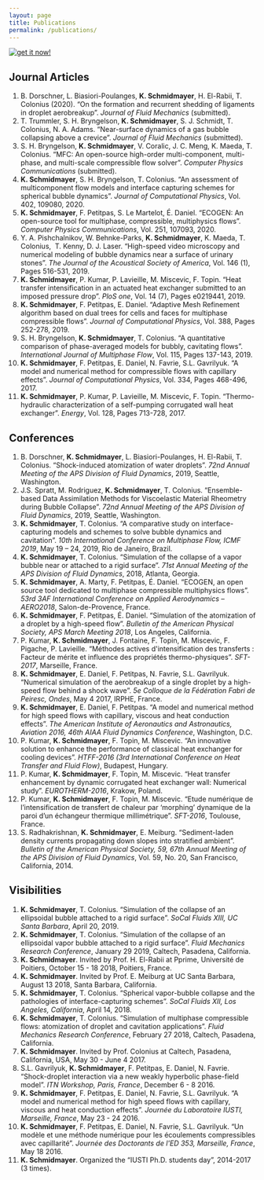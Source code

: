 ```yaml
---
layout: page
title: Publications
permalink: /publications/
---
```


<article>
	<div class="buttonGS">
		<a href="https://scholar.google.fr/citations?hl=fr&user=Kh66nvkAAAAJ&authorid=703095262117089964&view_op=list_works&gmla=AJsN-F43GmrDZee_ehr2VNaKfWLQBPGmIYjrPhIEAQTvXAAsT7634xPI6Pfo0O28H7uomu3Xorfi-0md9YuObN-pDHtyigG7Xw3seRZ_8sXdKQJfPM1oqSDHJF89noVNBoMUByImik7y" target="_blank"> <img src="{{ "/assets/images/transparent.png" | prepend: site.baseurl }}" alt="get it now!" /> </a>
	</div>
</article>

<article>
	<h2> Journal Articles </h2>
	<ol>
		<li> B. Dorschner, L. Biasiori-Poulanges, <span style="font-weight:bold">K. Schmidmayer</span>, H. El-Rabii, T. Colonius (2020). “On the formation and recurrent shedding of ligaments in droplet aerobreakup”. <em>Journal of Fluid Mechanics</em> (submitted). </li>
		<li> T. Trummler, S. H. Bryngelson, <span style="font-weight:bold">K. Schmidmayer</span>, S. J. Schmidt, T. Colonius, N. A. Adams. “Near-surface dynamics of a gas bubble collapsing above a crevice”. <em>Journal of Fluid Mechanics</em> (submitted). </li>
		<li> S. H. Bryngelson, <span style="font-weight:bold">K. Schmidmayer</span>, V. Coralic, J. C. Meng, K. Maeda, T. Colonius. “MFC: An open-source high-order multi-component, multi-phase, and multi-scale compressible flow solver”. <em>Computer Physics Communications</em> (submitted). </li>
		<li> <span style="font-weight:bold">K. Schmidmayer</span>, S. H. Bryngelson, T. Colonius. “An assessment of multicomponent flow models and interface capturing schemes for spherical bubble dynamics”. <em>Journal of Computational Physics</em>, Vol. 402, 109080, 2020. </li>
		<li> <span style="font-weight:bold">K. Schmidmayer</span>, F. Petitpas, S. Le Martelot, É. Daniel. “ECOGEN: An open-source tool for multiphase, compressible, multiphysics flows”. <em>Computer Physics Communications</em>, Vol. 251, 107093, 2020. </li>
		<li> Y. A. Pishchalnikov, W. Behnke-Parks, <span style="font-weight:bold">K. Schmidmayer</span>, K. Maeda, T. Colonius,  T. Kenny, D. J. Laser. “High-speed video microscopy and numerical modeling of bubble dynamics near a surface of urinary stones”. <em>The Journal of the Acoustical Society of America</em>, Vol. 146 (1), Pages 516-531, 2019. </li>
		<li> <span style="font-weight:bold">K. Schmidmayer</span>, P. Kumar, P. Lavieille, M. Miscevic, F. Topin. “Heat transfer intensification in an actuated heat exchanger submitted to an imposed pressure drop”. <em>PloS one</em>, Vol. 14 (7), Pages e0219441, 2019. </li>
		<li> <span style="font-weight:bold">K. Schmidmayer</span>, F. Petitpas, E. Daniel. “Adaptive Mesh Refinement algorithm based on dual trees for cells and faces for multiphase compressible flows”. <em>Journal of Computational Physics</em>, Vol. 388, Pages 252-278, 2019. </li>
		<li> S. H. Bryngelson, <span style="font-weight:bold">K. Schmidmayer</span>, T. Colonius. “A quantitative comparison of phase-averaged models for bubbly, cavitating flows”. <em>International Journal of Multiphase Flow</em>, Vol. 115, Pages 137-143, 2019. </li>
		<li> <span style="font-weight:bold">K. Schmidmayer</span>, F. Petitpas, E. Daniel, N. Favrie, S.L. Gavrilyuk. “A model and numerical method for compressible flows with capillary effects”. <em>Journal of Computational Physics</em>, Vol. 334, Pages 468-496, 2017. </li>
		<li> <span style="font-weight:bold">K. Schmidmayer</span>, P. Kumar, P. Lavieille, M. Miscevic, F. Topin. “Thermo-hydraulic characterization of a self-pumping corrugated wall heat exchanger”. <em>Energy</em>, Vol. 128, Pages 713-728, 2017. </li>
	</ol>
</article>

<article>
	<h2> Conferences </h2>
	<ol>
		<li> B. Dorschner, <span style="font-weight:bold">K. Schmidmayer</span>, L. Biasiori-Poulanges, H. El-Rabii, T. Colonius. “Shock-induced atomization of water droplets”. <em>72nd Annual Meeting of the APS Division of Fluid Dynamics</em>, 2019, Seattle, Washington. </li>
		<li> J.S. Spratt, M. Rodriguez, <span style="font-weight:bold">K. Schmidmayer</span>, T. Colonius. “Ensemble-based Data Assimilation Methods for Viscoelastic Material Rheometry during Bubble Collapse”. <em>72nd Annual Meeting of the APS Division of Fluid Dynamics</em>, 2019, Seattle, Washington. </li>
		<li> <span style="font-weight:bold">K. Schmidmayer</span>, T. Colonius. “A comparative study on interface-capturing models and schemes to solve bubble dynamics and cavitation”. <em>10th International Conference on Multiphase Flow, ICMF 2019</em>, May 19 – 24, 2019, Rio de Janeiro, Brazil. </li>
		<li> <span style="font-weight:bold">K. Schmidmayer</span>, T. Colonius. “Simulation of the collapse of a vapor bubble near or attached to a rigid surface”. <em>71st Annual Meeting of the APS Division of Fluid Dynamics</em>, 2018, Atlanta, Georgia. </li>
		<li> <span style="font-weight:bold">K. Schmidmayer</span>, A. Marty, F. Petitpas, É. Daniel. “ECOGEN, an open source tool dedicated to multiphase compressible multiphysics flows”. <em>53rd 3AF International Conference on Applied Aerodynamics – AERO2018</em>, Salon-de-Provence, France. </li>
		<li> <span style="font-weight:bold">K. Schmidmayer</span>, F. Petitpas, É. Daniel. “Simulation of the atomization of a droplet by a high-speed flow”. <em>Bulletin of the American Physical Society, APS March Meeting 2018</em>, Los Angeles, California. </li>
		<li> P. Kumar, <span style="font-weight:bold">K. Schmidmayer</span>, J. Fontaine, F. Topin, M. Miscevic, F. Pigache, P. Lavieille. “Méthodes actives d'intensification des transferts : Facteur de mérite et influence des propriétés thermo-physiques”. <em>SFT-2017</em>, Marseille, France. </li>
		<li> <span style="font-weight:bold">K. Schmidmayer</span>, E. Daniel, F. Petitpas, N. Favrie, S.L. Gavrilyuk. “Numerical simulation of the aerobreakup of a single droplet by a high-speed flow behind a shock wave”. <em>5e Colloque de la Fédération Fabri de Peiresc, Ondes</em>, May 4 2017, IRPHE, France. </li>
		<li> <span style="font-weight:bold">K. Schmidmayer</span>, E. Daniel, F. Petitpas. “A model and numerical method for high speed flows with capillary, viscous and heat conduction effects”. <em>The American Institute of Aeronautics and Astronautics, Aviation 2016, 46th AIAA Fluid Dynamics Conference</em>, Washington, D.C. </li>
		<li> P. Kumar, <span style="font-weight:bold">K. Schmidmayer</span>, F. Topin, M. Miscevic. “An innovative solution to enhance the performance of classical heat exchanger for cooling devices”. <em>HTFF-2016 (3rd International Conference on Heat Transfer and Fluid Flow)</em>, Budapest, Hungary. </li>
		<li> P. Kumar, <span style="font-weight:bold">K. Schmidmayer</span>, F. Topin, M. Miscevic. “Heat transfer enhancement by dynamic corrugated heat exchanger wall: Numerical study”. <em>EUROTHERM-2016</em>, Krakow, Poland. </li>
		<li> P. Kumar, <span style="font-weight:bold">K. Schmidmayer</span>, F. Topin, M. Miscevic. “Etude numérique de l’intensification de transfert de chaleur par ‘morphing’ dynamique de la paroi d’un échangeur thermique millimétrique”. <em>SFT-2016</em>, Toulouse, France. </li>
		<li> S. Radhakrishnan, <span style="font-weight:bold">K. Schmidmayer</span>, E. Meiburg. “Sediment-laden density currents propagating down slopes into stratified ambient”. <em>Bulletin of the American Physical Society, 59, 67th Annual Meeting of the APS Division of Fluid Dynamics</em>, Vol. 59, No. 20, San Francisco, California, 2014. </li>
	</ol>
</article>

<article>
	<h2> Visibilities </h2>
	<ol>
		<li> <span style="font-weight:bold">K. Schmidmayer</span>, T. Colonius. “Simulation of the collapse of an ellipsoidal bubble attached to a rigid surface”. <em>SoCal Fluids XIII, UC Santa Barbara</em>, April 20, 2019. </li>
		<li> <span style="font-weight:bold">K. Schmidmayer</span>, T. Colonius. “Simulation of the collapse of an ellipsoidal vapor bubble attached to a rigid surface”. <em>Fluid Mechanics Research Conference</em>, January 29 2019, Caltech, Pasadena, California. </li>
		<li> <span style="font-weight:bold">K. Schmidmayer</span>. Invited by Prof. H. El-Rabii at Pprime, Université de Poitiers, October 15 - 18 2018, Poitiers, France. </li>
		<li> <span style="font-weight:bold">K. Schmidmayer</span>. Invited by Prof. E. Meiburg at UC Santa Barbara, August 13 2018, Santa Barbara, California. </li>
		<li> <span style="font-weight:bold">K. Schmidmayer</span>, T. Colonius. “Spherical vapor-bubble collapse and the pathologies of interface-capturing schemes”. <em>SoCal Fluids XII, Los Angeles, California</em>, April 14, 2018. </li>
		<li> <span style="font-weight:bold">K. Schmidmayer</span>, T. Colonius. “Simulation of multiphase compressible flows: atomization of droplet and cavitation applications”. <em>Fluid Mechanics Research Conference</em>, February 27 2018, Caltech, Pasadena, California. </li>
		<li> <span style="font-weight:bold">K. Schmidmayer</span>. Invited by Prof. Colonius at Caltech, Pasadena, California, USA, May 30 - June 4 2017. </li>
		<li> S.L. Gavrilyuk, <span style="font-weight:bold">K. Schmidmayer</span>, F. Petitpas, E. Daniel, N. Favrie. “Shock-droplet interaction via a new weakly hyperbolic phase-field model”. <em>ITN Workshop, Paris, France</em>, December 6 - 8 2016. </li>
		<li> <span style="font-weight:bold">K. Schmidmayer</span>, F. Petitpas, E. Daniel, N. Favrie, S.L. Gavrilyuk. “A model and numerical method for high speed flows with capillary, viscous and heat conduction effects”. <em>Journée du Laboratoire IUSTI, Marseille, France</em>, May 23 - 24 2016. </li>
		<li> <span style="font-weight:bold">K. Schmidmayer</span>, F. Petitpas, E. Daniel, N. Favrie, S.L. Gavrilyuk. “Un modèle et une méthode numérique pour les écoulements compressibles avec capillarité”. <em>Journée des Doctorants de l'ED 353, Marseille, France</em>, May 18 2016. </li>
		<li> <span style="font-weight:bold">K. Schmidmayer</span>. Organized the “IUSTI Ph.D. students day”, 2014-2017 (3 times). </li>
	</ol>
</article>
